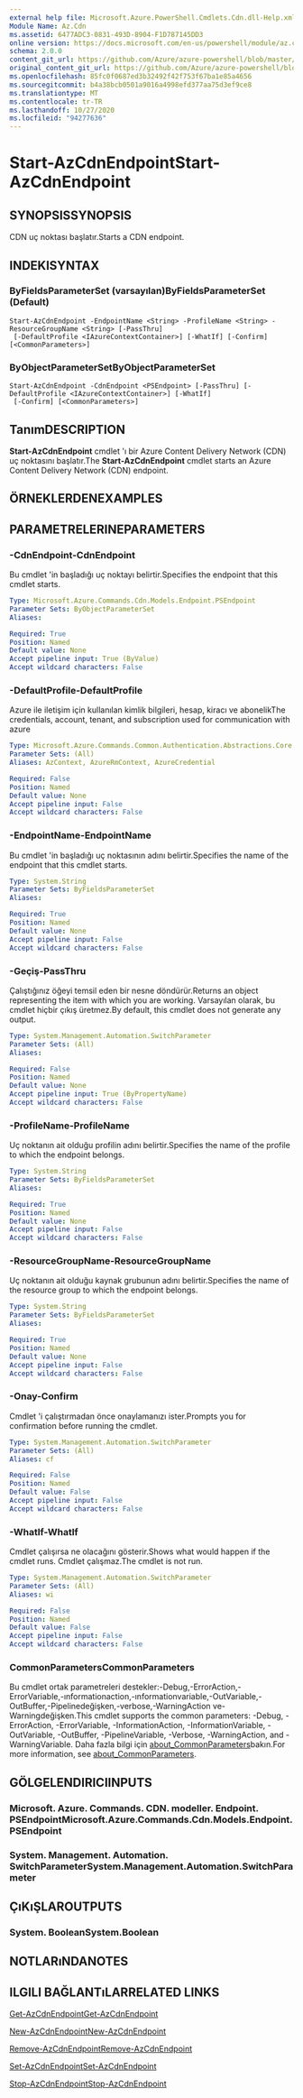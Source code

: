 ```yaml
---
external help file: Microsoft.Azure.PowerShell.Cmdlets.Cdn.dll-Help.xml
Module Name: Az.Cdn
ms.assetid: 6477ADC3-0831-493D-8904-F1D787145DD3
online version: https://docs.microsoft.com/en-us/powershell/module/az.cdn/start-azcdnendpoint
schema: 2.0.0
content_git_url: https://github.com/Azure/azure-powershell/blob/master/src/Cdn/Cdn/help/Start-AzCdnEndpoint.md
original_content_git_url: https://github.com/Azure/azure-powershell/blob/master/src/Cdn/Cdn/help/Start-AzCdnEndpoint.md
ms.openlocfilehash: 85fc0f0687ed3b32492f42f753f67ba1e85a4656
ms.sourcegitcommit: b4a38bcb0501a9016a4998efd377aa75d3ef9ce8
ms.translationtype: MT
ms.contentlocale: tr-TR
ms.lasthandoff: 10/27/2020
ms.locfileid: "94277636"
---
```

# <span data-ttu-id="854c9-101">Start-AzCdnEndpoint</span><span class="sxs-lookup"><span data-stu-id="854c9-101">Start-AzCdnEndpoint</span></span>

## <span data-ttu-id="854c9-102">SYNOPSIS</span><span class="sxs-lookup"><span data-stu-id="854c9-102">SYNOPSIS</span></span>
<span data-ttu-id="854c9-103">CDN uç noktası başlatır.</span><span class="sxs-lookup"><span data-stu-id="854c9-103">Starts a CDN endpoint.</span></span>

## <span data-ttu-id="854c9-104">INDEKI</span><span class="sxs-lookup"><span data-stu-id="854c9-104">SYNTAX</span></span>

### <span data-ttu-id="854c9-105">ByFieldsParameterSet (varsayılan)</span><span class="sxs-lookup"><span data-stu-id="854c9-105">ByFieldsParameterSet (Default)</span></span>
```
Start-AzCdnEndpoint -EndpointName <String> -ProfileName <String> -ResourceGroupName <String> [-PassThru]
 [-DefaultProfile <IAzureContextContainer>] [-WhatIf] [-Confirm] [<CommonParameters>]
```

### <span data-ttu-id="854c9-106">ByObjectParameterSet</span><span class="sxs-lookup"><span data-stu-id="854c9-106">ByObjectParameterSet</span></span>
```
Start-AzCdnEndpoint -CdnEndpoint <PSEndpoint> [-PassThru] [-DefaultProfile <IAzureContextContainer>] [-WhatIf]
 [-Confirm] [<CommonParameters>]
```

## <span data-ttu-id="854c9-107">Tanım</span><span class="sxs-lookup"><span data-stu-id="854c9-107">DESCRIPTION</span></span>
<span data-ttu-id="854c9-108">**Start-AzCdnEndpoint** cmdlet 'ı bir Azure Content Delivery Network (CDN) uç noktasını başlatır.</span><span class="sxs-lookup"><span data-stu-id="854c9-108">The **Start-AzCdnEndpoint** cmdlet starts an Azure Content Delivery Network (CDN) endpoint.</span></span>

## <span data-ttu-id="854c9-109">ÖRNEKLERDEN</span><span class="sxs-lookup"><span data-stu-id="854c9-109">EXAMPLES</span></span>

## <span data-ttu-id="854c9-110">PARAMETRELERINE</span><span class="sxs-lookup"><span data-stu-id="854c9-110">PARAMETERS</span></span>

### <span data-ttu-id="854c9-111">-CdnEndpoint</span><span class="sxs-lookup"><span data-stu-id="854c9-111">-CdnEndpoint</span></span>
<span data-ttu-id="854c9-112">Bu cmdlet 'in başladığı uç noktayı belirtir.</span><span class="sxs-lookup"><span data-stu-id="854c9-112">Specifies the endpoint that this cmdlet starts.</span></span>

```yaml
Type: Microsoft.Azure.Commands.Cdn.Models.Endpoint.PSEndpoint
Parameter Sets: ByObjectParameterSet
Aliases:

Required: True
Position: Named
Default value: None
Accept pipeline input: True (ByValue)
Accept wildcard characters: False
```

### <span data-ttu-id="854c9-113">-DefaultProfile</span><span class="sxs-lookup"><span data-stu-id="854c9-113">-DefaultProfile</span></span>
<span data-ttu-id="854c9-114">Azure ile iletişim için kullanılan kimlik bilgileri, hesap, kiracı ve abonelik</span><span class="sxs-lookup"><span data-stu-id="854c9-114">The credentials, account, tenant, and subscription used for communication with azure</span></span>

```yaml
Type: Microsoft.Azure.Commands.Common.Authentication.Abstractions.Core.IAzureContextContainer
Parameter Sets: (All)
Aliases: AzContext, AzureRmContext, AzureCredential

Required: False
Position: Named
Default value: None
Accept pipeline input: False
Accept wildcard characters: False
```

### <span data-ttu-id="854c9-115">-EndpointName</span><span class="sxs-lookup"><span data-stu-id="854c9-115">-EndpointName</span></span>
<span data-ttu-id="854c9-116">Bu cmdlet 'in başladığı uç noktasının adını belirtir.</span><span class="sxs-lookup"><span data-stu-id="854c9-116">Specifies the name of the endpoint that this cmdlet starts.</span></span>

```yaml
Type: System.String
Parameter Sets: ByFieldsParameterSet
Aliases:

Required: True
Position: Named
Default value: None
Accept pipeline input: False
Accept wildcard characters: False
```

### <span data-ttu-id="854c9-117">-Geçiş</span><span class="sxs-lookup"><span data-stu-id="854c9-117">-PassThru</span></span>
<span data-ttu-id="854c9-118">Çalıştığınız öğeyi temsil eden bir nesne döndürür.</span><span class="sxs-lookup"><span data-stu-id="854c9-118">Returns an object representing the item with which you are working.</span></span>
<span data-ttu-id="854c9-119">Varsayılan olarak, bu cmdlet hiçbir çıkış üretmez.</span><span class="sxs-lookup"><span data-stu-id="854c9-119">By default, this cmdlet does not generate any output.</span></span>

```yaml
Type: System.Management.Automation.SwitchParameter
Parameter Sets: (All)
Aliases:

Required: False
Position: Named
Default value: None
Accept pipeline input: True (ByPropertyName)
Accept wildcard characters: False
```

### <span data-ttu-id="854c9-120">-ProfileName</span><span class="sxs-lookup"><span data-stu-id="854c9-120">-ProfileName</span></span>
<span data-ttu-id="854c9-121">Uç noktanın ait olduğu profilin adını belirtir.</span><span class="sxs-lookup"><span data-stu-id="854c9-121">Specifies the name of the profile to which the endpoint belongs.</span></span>

```yaml
Type: System.String
Parameter Sets: ByFieldsParameterSet
Aliases:

Required: True
Position: Named
Default value: None
Accept pipeline input: False
Accept wildcard characters: False
```

### <span data-ttu-id="854c9-122">-ResourceGroupName</span><span class="sxs-lookup"><span data-stu-id="854c9-122">-ResourceGroupName</span></span>
<span data-ttu-id="854c9-123">Uç noktanın ait olduğu kaynak grubunun adını belirtir.</span><span class="sxs-lookup"><span data-stu-id="854c9-123">Specifies the name of the resource group to which the endpoint belongs.</span></span>

```yaml
Type: System.String
Parameter Sets: ByFieldsParameterSet
Aliases:

Required: True
Position: Named
Default value: None
Accept pipeline input: False
Accept wildcard characters: False
```

### <span data-ttu-id="854c9-124">-Onay</span><span class="sxs-lookup"><span data-stu-id="854c9-124">-Confirm</span></span>
<span data-ttu-id="854c9-125">Cmdlet 'i çalıştırmadan önce onaylamanızı ister.</span><span class="sxs-lookup"><span data-stu-id="854c9-125">Prompts you for confirmation before running the cmdlet.</span></span>

```yaml
Type: System.Management.Automation.SwitchParameter
Parameter Sets: (All)
Aliases: cf

Required: False
Position: Named
Default value: False
Accept pipeline input: False
Accept wildcard characters: False
```

### <span data-ttu-id="854c9-126">-WhatIf</span><span class="sxs-lookup"><span data-stu-id="854c9-126">-WhatIf</span></span>
<span data-ttu-id="854c9-127">Cmdlet çalışırsa ne olacağını gösterir.</span><span class="sxs-lookup"><span data-stu-id="854c9-127">Shows what would happen if the cmdlet runs.</span></span>
<span data-ttu-id="854c9-128">Cmdlet çalışmaz.</span><span class="sxs-lookup"><span data-stu-id="854c9-128">The cmdlet is not run.</span></span>

```yaml
Type: System.Management.Automation.SwitchParameter
Parameter Sets: (All)
Aliases: wi

Required: False
Position: Named
Default value: False
Accept pipeline input: False
Accept wildcard characters: False
```

### <span data-ttu-id="854c9-129">CommonParameters</span><span class="sxs-lookup"><span data-stu-id="854c9-129">CommonParameters</span></span>
<span data-ttu-id="854c9-130">Bu cmdlet ortak parametreleri destekler:-Debug,-ErrorAction,-ErrorVariable,-ınformationaction,-ınformationvariable,-OutVariable,-OutBuffer,-Pipelinedeğişken,-verbose,-WarningAction ve-Warningdeğişken.</span><span class="sxs-lookup"><span data-stu-id="854c9-130">This cmdlet supports the common parameters: -Debug, -ErrorAction, -ErrorVariable, -InformationAction, -InformationVariable, -OutVariable, -OutBuffer, -PipelineVariable, -Verbose, -WarningAction, and -WarningVariable.</span></span> <span data-ttu-id="854c9-131">Daha fazla bilgi için [about_CommonParameters](http://go.microsoft.com/fwlink/?LinkID=113216)bakın.</span><span class="sxs-lookup"><span data-stu-id="854c9-131">For more information, see [about_CommonParameters](http://go.microsoft.com/fwlink/?LinkID=113216).</span></span>

## <span data-ttu-id="854c9-132">GÖLGELENDIRICI</span><span class="sxs-lookup"><span data-stu-id="854c9-132">INPUTS</span></span>

### <span data-ttu-id="854c9-133">Microsoft. Azure. Commands. CDN. modeller. Endpoint. PSEndpoint</span><span class="sxs-lookup"><span data-stu-id="854c9-133">Microsoft.Azure.Commands.Cdn.Models.Endpoint.PSEndpoint</span></span>

### <span data-ttu-id="854c9-134">System. Management. Automation. SwitchParameter</span><span class="sxs-lookup"><span data-stu-id="854c9-134">System.Management.Automation.SwitchParameter</span></span>

## <span data-ttu-id="854c9-135">ÇıKıŞLAR</span><span class="sxs-lookup"><span data-stu-id="854c9-135">OUTPUTS</span></span>

### <span data-ttu-id="854c9-136">System. Boolean</span><span class="sxs-lookup"><span data-stu-id="854c9-136">System.Boolean</span></span>

## <span data-ttu-id="854c9-137">NOTLARıNDA</span><span class="sxs-lookup"><span data-stu-id="854c9-137">NOTES</span></span>

## <span data-ttu-id="854c9-138">ILGILI BAĞLANTıLAR</span><span class="sxs-lookup"><span data-stu-id="854c9-138">RELATED LINKS</span></span>

[<span data-ttu-id="854c9-139">Get-AzCdnEndpoint</span><span class="sxs-lookup"><span data-stu-id="854c9-139">Get-AzCdnEndpoint</span></span>](./Get-AzCdnEndpoint.md)

[<span data-ttu-id="854c9-140">New-AzCdnEndpoint</span><span class="sxs-lookup"><span data-stu-id="854c9-140">New-AzCdnEndpoint</span></span>](./New-AzCdnEndpoint.md)

[<span data-ttu-id="854c9-141">Remove-AzCdnEndpoint</span><span class="sxs-lookup"><span data-stu-id="854c9-141">Remove-AzCdnEndpoint</span></span>](./Remove-AzCdnEndpoint.md)

[<span data-ttu-id="854c9-142">Set-AzCdnEndpoint</span><span class="sxs-lookup"><span data-stu-id="854c9-142">Set-AzCdnEndpoint</span></span>](./Set-AzCdnEndpoint.md)

[<span data-ttu-id="854c9-143">Stop-AzCdnEndpoint</span><span class="sxs-lookup"><span data-stu-id="854c9-143">Stop-AzCdnEndpoint</span></span>](./Stop-AzCdnEndpoint.md)


